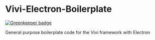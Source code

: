 # Vivi-Electron-Boilerplate

[![Greenkeeper badge](https://badges.greenkeeper.io/CassandraSpruit/Vivi-Electron-Boilerplate.svg)](https://greenkeeper.io/)

General purpose boilerplate code for the Vivi framework with Electron
